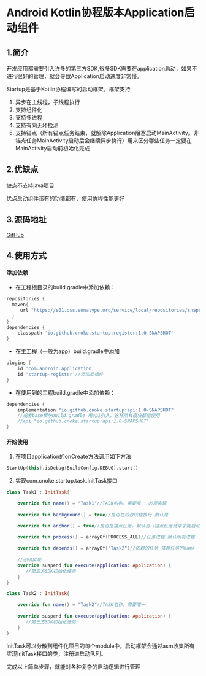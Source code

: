 # Android Kotlin协程版本Application启动组件

## 1.简介

开发应用都需要引入许多的第三方SDK,很多SDK需要在application启动，如果不进行很好的管理，就会导致Application启动速度非常慢。

Startup是基于Kotlin协程编写的启动框架。框架支持

1. 异步在主线程，子线程执行
2. 支持组件化 
3. 支持多进程
4. 支持有向无环检测
5. 支持锚点（所有锚点任务结束，就解除Application阻塞启动MainActivity。非锚点任务MainActivity启动后会继续异步执行）用来区分哪些任务一定要在MainActivity启动前初始化完成

## 2.优缺点

缺点不支持java项目

优点启动组件该有的功能都有，使用协程性能更好

## 3.源码地址

[GitHub](https://github.com/cnoke/startup)

## 4.使用方式

#### 添加依赖

- 在工程根目录的build.gradle中添加依赖：

```groovy
repositories {
  maven{ 
     url "https://s01.oss.sonatype.org/service/local/repositories/snapshots/content"
  }
}
dependencies {
    classpath 'io.github.cnoke.startup:register:1.0-SNAPSHOT'
}
```


- 在主工程（一般为app）build.gradle中添加

```groovy
plugins {
    id 'com.android.application'
    id 'startup-register'//添加此插件
}
```


- 在使用到的工程build.gradle中添加依赖：

```groovy
dependencies {
    implementation "io.github.cnoke.startup:api:1.0-SNAPSHOT"
    //或者base模块build.gradle 用api引入，这样所有模块都能使用
    //api "io.github.cnoke.startup:api:1.0-SNAPSHOT"
}
```

#### 开始使用

1. 在项目application的onCreate方法调用如下方法

```kotlin
StartUp(this).isDebug(BuildConfig.DEBUG).start()
```

2. 实现com.cnoke.startup.task.InitTask接口

```kotlin
class Task1 : InitTask{

    override fun name() = "Task1"//TASK名称，需要唯一 必须实现
    
    override fun background() = true//是否在后台线程执行 默认是

    override fun anchor() = true//是否是锚点任务，默认否（锚点任务结束才能启动activity）

    override fun process() = arrayOf(PROCESS_ALL)//任务进程 默认所有进程
    
    override fun depends() = arrayOf("Task2")//依赖的任务 依赖任务的name
    
    //必须实现
    override suspend fun execute(application: Application) {
       //第三方SDK初始化任务
    }
}

class Task2 : InitTask{

    override fun name() = "Task2"//TASK名称，需要唯一
    
    override suspend fun execute(application: Application) {
       //第三方SDK初始化任务
    }
}
```

InitTask可以分散到组件化项目的每个module中。启动框架会通过asm收集所有实现InitTask接口的类，注册进启动队列。

完成以上简单步骤，就能对各种复杂的启动逻辑进行管理

